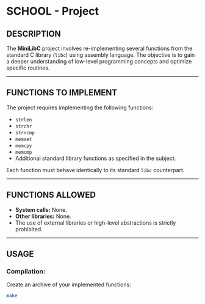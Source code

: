 # SCHOOL - Project

## DESCRIPTION  
The **MiniLibC** project involves re-implementing several functions from the standard C library (`libc`) using assembly language. The objective is to gain a deeper understanding of low-level programming concepts and optimize specific routines.

---

## FUNCTIONS TO IMPLEMENT  
The project requires implementing the following functions:  
- `strlen`  
- `strchr`  
- `strncmp`  
- `memset`  
- `memcpy`  
- `memcmp`  
- Additional standard library functions as specified in the subject.

Each function must behave identically to its standard `libc` counterpart.

---

## FUNCTIONS ALLOWED  
- **System calls:** None.  
- **Other libraries:** None.  
- The use of external libraries or high-level abstractions is strictly prohibited.

---

## USAGE  
### Compilation:  
Create an archive of your implemented functions:  
```bash
make
